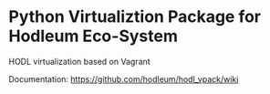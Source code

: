 # Python Virtualiztion Package for Hodleum Eco-System
HODL virtualization based on  Vagrant

Documentation:
https://github.com/hodleum/hodl_vpack/wiki
